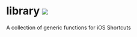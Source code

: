 # library  ![](https://i.imgur.com/0BrPISv.png)
A collection of generic functions for iOS Shortcuts
